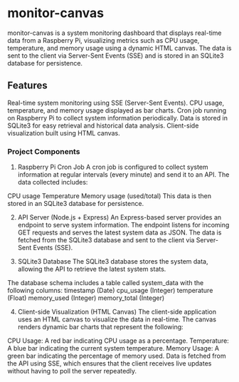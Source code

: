 # monitor-canvas
monitor-canvas is a system monitoring dashboard that displays real-time data from a Raspberry Pi, visualizing metrics such as CPU usage, temperature, and memory usage using a dynamic HTML canvas. The data is sent to the client via Server-Sent Events (SSE) and is stored in an SQLite3 database for persistence.

## Features
Real-time system monitoring using SSE (Server-Sent Events).
CPU usage, temperature, and memory usage displayed as bar charts.
Cron job running on Raspberry Pi to collect system information periodically.
Data is stored in SQLite3 for easy retrieval and historical data analysis.
Client-side visualization built using HTML canvas.

### Project Components
1. Raspberry Pi Cron Job
A cron job is configured to collect system information at regular intervals (every minute) and send it to an API. The data collected includes:

CPU usage
Temperature
Memory usage (used/total)
This data is then stored in an SQLite3 database for persistence.

2. API Server (Node.js + Express)
An Express-based server provides an endpoint to serve system information. The endpoint listens for incoming GET requests and serves the latest system data as JSON. The data is fetched from the SQLite3 database and sent to the client via Server-Sent Events (SSE).

3. SQLite3 Database
The SQLite3 database stores the system data, allowing the API to retrieve the latest system stats.

The database schema includes a table called system_data with the following columns:
timestamp (Date)
cpu_usage (Integer)
temperature (Float)
memory_used (Integer)
memory_total (Integer)

4. Client-side Visualization (HTML Canvas)
The client-side application uses an HTML canvas to visualize the data in real-time. The canvas renders dynamic bar charts that represent the following:

CPU Usage: A red bar indicating CPU usage as a percentage.
Temperature: A blue bar indicating the current system temperature.
Memory Usage: A green bar indicating the percentage of memory used.
Data is fetched from the API using SSE, which ensures that the client receives live updates without having to poll the server repeatedly.